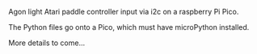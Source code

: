 Agon light Atari paddle controller input via i2c on a raspberry Pi Pico.

The Python files go onto a Pico, which must have microPython installed.

More details to come...

